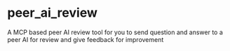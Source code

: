 # peer_ai_review
A MCP based peer AI review tool for you to send question and answer to a peer AI for review and give feedback for improvement
